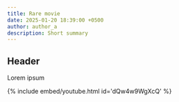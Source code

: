```yaml
---
title: Rare movie
date: 2025-01-20 18:39:00 +0500
author: author_a
description: Short summary
---
```

## Header
Lorem ipsum

{% include embed/youtube.html id='dQw4w9WgXcQ' %}
